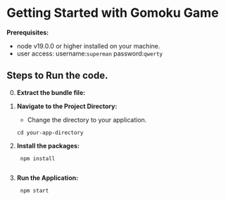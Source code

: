# Getting Started with Gomoku Game


**Prerequisites:**
  - node v19.0.0 or higher installed on your machine.
  - user access: username:`superman` password:`qwerty`
   

## Steps to Run the code.

0. **Extract the bundle file:**
  
1. **Navigate to the Project Directory:**
   - Change the directory to your application.
   ```
   cd your-app-directory
   ```
2. **Install the packages:**
   ```
    npm install
    
   ```
3. **Run the Application:**
   ```
    npm start
    
   ```





